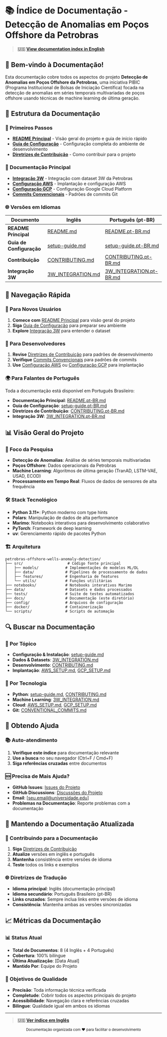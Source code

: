 # 📚 Índice de Documentação - Detecção de Anomalias em Poços Offshore da Petrobras

> **🇺🇸 [View documentation index in English](README.md)**

## 🎯 Bem-vindo à Documentação!

Esta documentação cobre todos os aspectos do projeto **Detecção de Anomalias em Poços Offshore da Petrobras**, uma iniciativa PIBIC (Programa Institucional de Bolsas de Iniciação Científica) focada na detecção de anomalias em séries temporais multivariadas de poços offshore usando técnicas de machine learning de última geração.

## 📖 Estrutura da Documentação

### 🚀 Primeiros Passos

- **[README Principal](../README.md)** - Visão geral do projeto e guia de início rápido
- **[Guia de Configuração](setup-guide.md)** - Configuração completa do ambiente de desenvolvimento
- **[Diretrizes de Contribuição](../CONTRIBUTING.md)** - Como contribuir para o projeto

### 🔧 Documentação Principal

- **[Integração 3W](3W_INTEGRATION.md)** - Integração com dataset 3W da Petrobras
- **[Configuração AWS](AWS_SETUP.md)** - Implantação e configuração AWS
- **[Configuração GCP](GCP_SETUP.md)** - Configuração Google Cloud Platform
- **[Commits Convencionais](CONVENTIONAL_COMMITS.md)** - Padrões de commits Git

### 🌐 Versões em Idiomas

| Documento                | Inglês                                 | Português (pt-BR)                                  |
| ------------------------ | -------------------------------------- | -------------------------------------------------- |
| **README Principal**     | [README.md](../README.md)              | [README.pt-BR.md](../README.pt-BR.md)              |
| **Guia de Configuração** | [setup-guide.md](setup-guide.md)       | [setup-guide.pt-BR.md](setup-guide.pt-BR.md)       |
| **Contribuição**         | [CONTRIBUTING.md](../CONTRIBUTING.md)  | [CONTRIBUTING.pt-BR.md](../CONTRIBUTING.pt-BR.md)  |
| **Integração 3W**        | [3W_INTEGRATION.md](3W_INTEGRATION.md) | [3W_INTEGRATION.pt-BR.md](3W_INTEGRATION.pt-BR.md) |

## 🎯 Navegação Rápida

### 🚀 Para Novos Usuários

1. **Comece com** [README Principal](../README.md) para visão geral do projeto
2. **Siga** [Guia de Configuração](setup-guide.md) para preparar seu ambiente
3. **Explore** [Integração 3W](3W_INTEGRATION.md) para entender o dataset

### 🔧 Para Desenvolvedores

1. **Revise** [Diretrizes de Contribuição](../CONTRIBUTING.md) para padrões de desenvolvimento
2. **Verifique** [Commits Convencionais](CONVENTIONAL_COMMITS.md) para padrões de commits
3. **Use** [Configuração AWS](AWS_SETUP.md) ou [Configuração GCP](GCP_SETUP.md) para implantação

### 🌍 Para Falantes de Português

Toda a documentação está disponível em Português Brasileiro:

- **Documentação Principal**: [README.pt-BR.md](../README.pt-BR.md)
- **Guia de Configuração**: [setup-guide.pt-BR.md](setup-guide.pt-BR.md)
- **Diretrizes de Contribuição**: [CONTRIBUTING.pt-BR.md](../CONTRIBUTING.pt-BR.md)
- **Integração 3W**: [3W_INTEGRATION.pt-BR.md](3W_INTEGRATION.pt-BR.md)

## 📊 Visão Geral do Projeto

### 🎯 Foco da Pesquisa

- **Detecção de Anomalias**: Análise de séries temporais multivariadas
- **Poços Offshore**: Dados operacionais da Petrobras
- **Machine Learning**: Algoritmos de última geração (TranAD, LSTM-VAE, USAD, ECOD)
- **Processamento em Tempo Real**: Fluxos de dados de sensores de alta frequência

### 🛠️ Stack Tecnológico

- **Python 3.11+**: Python moderno com type hints
- **Polars**: Manipulação de dados de alta performance
- **Marimo**: Notebooks interativos para desenvolvimento colaborativo
- **PyTorch**: Framework de deep learning
- **uv**: Gerenciamento rápido de pacotes Python

### 🏗️ Arquitetura

```
petrobras-offshore-wells-anomaly-detection/
├── src/                    # Código fonte principal
│   ├── models/            # Implementações de modelos ML/DL
│   ├── data/              # Pipelines de processamento de dados
│   ├── features/          # Engenharia de features
│   └── utils/             # Funções utilitárias
├── notebooks/             # Notebooks interativos Marimo
├── data/                  # Datasets e dados processados
├── tests/                 # Suite de testes automatizados
├── docs/                  # Documentação (este diretório)
├── config/                # Arquivos de configuração
├── docker/                # Containerização
└── scripts/               # Scripts de automação
```

## 🔍 Buscar na Documentação

### 📝 Por Tópico

- **Configuração & Instalação**: [setup-guide.md](setup-guide.md)
- **Dados & Datasets**: [3W_INTEGRATION.md](3W_INTEGRATION.md)
- **Desenvolvimento**: [CONTRIBUTING.md](../CONTRIBUTING.md)
- **Implantação**: [AWS_SETUP.md](AWS_SETUP.md), [GCP_SETUP.md](GCP_SETUP.md)

### 🐍 Por Tecnologia

- **Python**: [setup-guide.md](setup-guide.md), [CONTRIBUTING.md](../CONTRIBUTING.md)
- **Machine Learning**: [3W_INTEGRATION.md](3W_INTEGRATION.md)
- **Cloud**: [AWS_SETUP.md](AWS_SETUP.md), [GCP_SETUP.md](GCP_SETUP.md)
- **Git**: [CONVENTIONAL_COMMITS.md](CONVENTIONAL_COMMITS.md)

## 🚀 Obtendo Ajuda

### 📚 Auto-atendimento

1. **Verifique este índice** para documentação relevante
2. **Use a busca** no seu navegador (Ctrl+F / Cmd+F)
3. **Siga referências cruzadas** entre documentos

### 🆘 Precisa de Mais Ajuda?

- **GitHub Issues**: [Issues do Projeto](https://github.com/seu-repo/issues)
- **GitHub Discussions**: [Discussões do Projeto](https://github.com/seu-repo/discussions)
- **Email**: [seu.email@universidade.edu]
- **Problemas na Documentação**: Reporte problemas com a documentação

## 🔄 Mantendo a Documentação Atualizada

### 📝 Contribuindo para a Documentação

1. **Siga** [Diretrizes de Contribuição](../CONTRIBUTING.md)
2. **Atualize** versões em inglês e português
3. **Mantenha** consistência entre versões de idioma
4. **Teste** todos os links e exemplos

### 🌐 Diretrizes de Tradução

- **Idioma principal**: Inglês (documentação principal)
- **Idioma secundário**: Português Brasileiro (pt-BR)
- **Links cruzados**: Sempre inclua links entre versões de idioma
- **Consistência**: Mantenha ambas as versões sincronizadas

## 📈 Métricas da Documentação

### 📊 Status Atual

- **Total de Documentos**: 8 (4 Inglês + 4 Português)
- **Cobertura**: 100% bilíngue
- **Última Atualização**: [Data Atual]
- **Mantido Por**: Equipe do Projeto

### 🎯 Objetivos de Qualidade

- **Precisão**: Toda informação técnica verificada
- **Completude**: Cobrir todos os aspectos principais do projeto
- **Acessibilidade**: Navegação clara e referências cruzadas
- **Bilíngue**: Qualidade igual em ambos os idiomas

---

> **🇺🇸 [Ver índice em Inglês](README.md)**

<div align="center">
  <sub>Documentação organizada com ❤️ para facilitar o desenvolvimento</sub>
</div>

